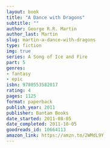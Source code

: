 ```yaml
---
layout: book
title: "A Dance with Dragons"
subtitle: ""
author: George R.R. Martin
author_last: Martin
slug: martin-a-dance-with-dragons
type: fiction
img: true
series: A Song of Ice and Fire
part: 5
genres:
- fantasy
- epic
isbn: 9780553582017
rating: 4
pages: 1125
format: paperback
publish_year: 2011
publisher: Bantam Books
date_started: 2011-08-05
date_completed: 2011-10-05
goodreads_id: 10664113
amazon_link: https://amzn.to/2WMdL9Y
---
```

